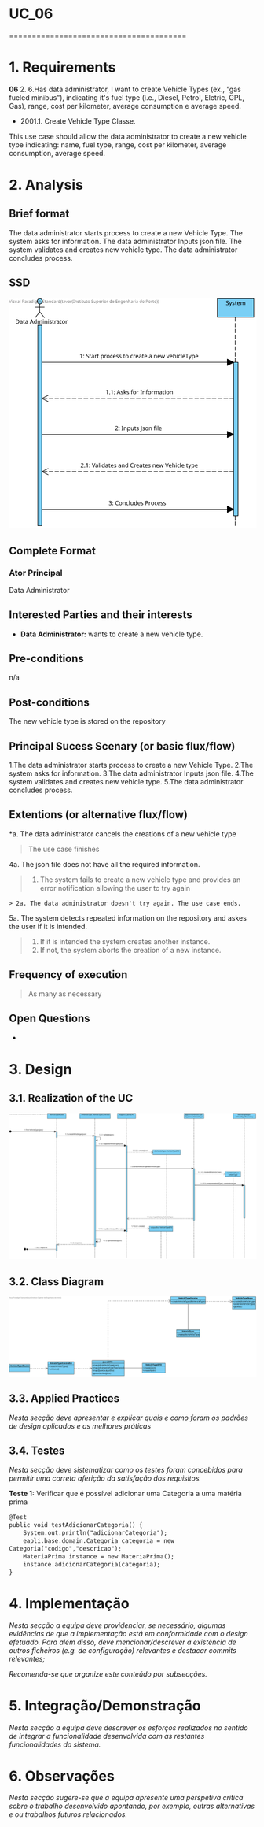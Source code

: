 # UC_06
=======================================


# 1. Requirements

**06** 2. 6.Has data administrator, I want to create Vehicle Types (ex., “gas fueled minibus”), indicating it's fuel type (i.e., Diesel, Petrol, Eletric, GPL, Gas), range, cost per kilometer, average consumption e average speed.

- 2001.1. Create Vehicle Type Classe.

This use case should allow the data administrator to create a new vehicle type indicating:
name, fuel type, range, cost per kilometer, average consumption, average speed.

# 2. Analysis

## Brief format

The data administrator starts process to create a new Vehicle Type. The system asks for information. The data administrator Inputs json file. The system validates and creates new vehicle type. The data administrator concludes process.
## SSD

![SSD_UC06.svg](SSD_UC06.svg)

## Complete Format

### Ator Principal

Data Administrator

## Interested Parties and their interests

* **Data Administrator:** wants to create a new vehicle type.
## Pre-conditions
n/a

## Post-conditions

The new vehicle type is stored on the repository

## Principal Sucess Scenary (or basic flux/flow)

1.The data administrator starts process to create a new Vehicle Type.
2.The system asks for information.
3.The data administrator Inputs json file.
4.The system validates and creates new vehicle type.
5.The data administrator concludes process.

## Extentions (or alternative flux/flow)

*a. The data administrator cancels the creations of a new vehicle type

> The use case finishes

4a. The json file does not have all the required information.

>	1. The system fails to create a new vehicle type and provides an error notification allowing the user to try again
>
	> 2a. The data administrator doesn't try again. The use case ends.

5a. The system detects repeated information on the repository and askes the user if it is intended.
>	1. If it is intended the system creates another instance.
>	2. If not, the system aborts the creation of a new instance.
>

## Frequency of execution

>As many as necessary

## Open Questions
-

# 3. Design


## 3.1. Realization of the UC

![SD_UC06.svg](SD_UC06.svg)

## 3.2. Class Diagram

![CD_UC06.svg](CD_UC06.svg)

## 3.3. Applied Practices

*Nesta secção deve apresentar e explicar quais e como foram os padrões de design aplicados e as melhores práticas*

## 3.4. Testes 
*Nesta secção deve sistematizar como os testes foram concebidos para permitir uma correta aferição da satisfação dos requisitos.*

**Teste 1:** Verificar que é possível adicionar uma Categoria a uma matéria prima

	@Test
    public void testAdicionarCategoria() {
        System.out.println("adicionarCategoria");
        eapli.base.domain.Categoria categoria = new Categoria("codigo","descricao");
        MateriaPrima instance = new MateriaPrima();
        instance.adicionarCategoria(categoria);
    }

# 4. Implementação

*Nesta secção a equipa deve providenciar, se necessário, algumas evidências de que a implementação está em conformidade com o design efetuado. Para além disso, deve mencionar/descrever a existência de outros ficheiros (e.g. de configuração) relevantes e destacar commits relevantes;*

*Recomenda-se que organize este conteúdo por subsecções.*

# 5. Integração/Demonstração

*Nesta secção a equipa deve descrever os esforços realizados no sentido de integrar a funcionalidade desenvolvida com as restantes funcionalidades do sistema.*

# 6. Observações

*Nesta secção sugere-se que a equipa apresente uma perspetiva critica sobre o trabalho desenvolvido apontando, por exemplo, outras alternativas e ou trabalhos futuros relacionados.*